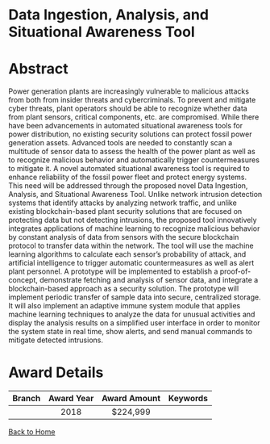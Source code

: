 
Data Ingestion, Analysis, and Situational Awareness Tool
========================================================

# Abstract


Power generation plants are increasingly vulnerable to malicious attacks from both from insider threats and cybercriminals. To prevent and mitigate cyber threats, plant operators should be able to recognize whether data from plant sensors, critical components, etc. are compromised. While there have been advancements in automated situational awareness tools for power distribution, no existing security solutions can protect fossil power generation assets. Advanced tools are needed to constantly scan a multitude of sensor data to assess the health of the power plant as well as to recognize malicious behavior and automatically trigger countermeasures to mitigate it. A novel automated situational awareness tool is required to enhance reliability of the fossil power fleet and protect energy systems. This need will be addressed through the proposed novel Data Ingestion, Analysis, and Situational Awareness Tool. Unlike network intrusion detection systems that identify attacks by analyzing network traffic, and unlike existing blockchain-based plant security solutions that are focused on protecting data but not detecting intrusions, the proposed tool innovatively integrates applications of machine learning to recognize malicious behavior by constant analysis of data from sensors with the secure blockchain protocol to transfer data within the network. The tool will use the machine learning algorithms to calculate each sensor’s probability of attack, and artificial intelligence to trigger automatic countermeasures as well as alert plant personnel. A prototype will be implemented to establish a proof-of-concept, demonstrate fetching and analysis of sensor data, and integrate a blockchain-based approach as a security solution. The prototype will implement periodic transfer of sample data into secure, centralized storage. It will also implement an adaptive immune system module that applies machine learning techniques to analyze the data for unusual activities and display the analysis results on a simplified user interface in order to monitor the system state in real time, show alerts, and send manual commands to mitigate detected intrusions.  

# Award Details

|Branch|Award Year|Award Amount|Keywords|
| :---: | :---: | :---: | :---: |
||2018|$224,999||
  
  


[Back to Home](https://github.com/chrischow/dod_sbir_awards/CC/#735)